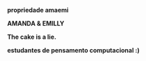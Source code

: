<b>propriedade amaemi<b> <p>
<p>AMANDA & EMILLY<p>
<p>The cake is a lie.<p>
<p>estudantes de pensamento computacional :)
